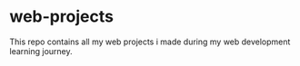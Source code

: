 # web-projects
This repo contains all my web projects i made during my web development learning journey.
